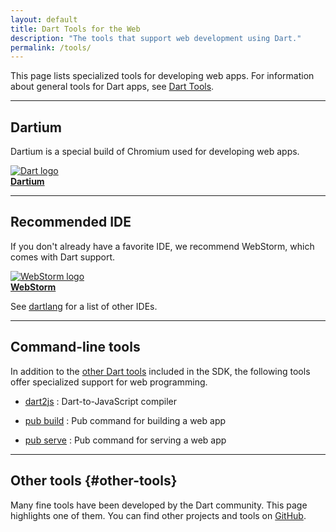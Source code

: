 ```yaml
---
layout: default
title: Dart Tools for the Web
description: "The tools that support web development using Dart."
permalink: /tools/
---
```


This page lists specialized tools for developing web apps.
For information about general tools for Dart apps, see
[Dart Tools]({{site.dartlang}}/tools).

---

<a name="tools"></a>
<h2>Dartium</h2>

Dartium is a special build of Chromium used for developing web apps.

<a href="dartium">
<img src="{% asset_path 'dartium-logo-48.jpg' %}" alt="Dart logo" /><br>
<b>Dartium</b>
</a>

---

<a name="ides"></a>
<h2>Recommended IDE</h2>

If you don't already have a favorite IDE,
we recommend WebStorm, which comes with Dart support.

<a href="webstorm">
<img src="{% asset_path 'webstorm.png' %}" alt="WebStorm logo"><br>
<b>WebStorm</b>
</a>

See [dartlang]({{site.dartlang}}/tools/) for a list of other IDEs.

---

<a name="other-tools"></a>
<h2>Command-line tools</h2>

In addition to the [other Dart tools]({{site.dartlang}}/tools)
included in the SDK, the following tools
offer specialized support for web programming.

* [dart2js](dart2js)
: Dart-to-JavaScript compiler

* [pub build](pub/pub-build)
: Pub command for building a web app

* [pub serve](pub/pub-serve)
: Pub command for serving a web app

---

## Other tools {#other-tools}

Many fine tools have been developed by the Dart community.
This page highlights one of them. You can find other projects and tools on
[GitHub](https://github.com/search?l=Dart&q=dart&type=Repositories).

